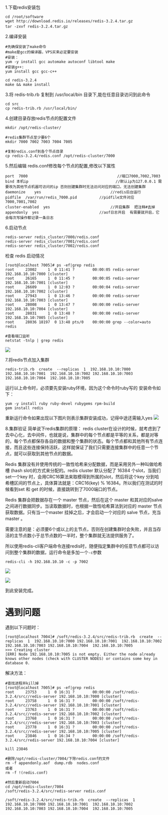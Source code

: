 1.下载redis安装包

```
cd /root/software
wget http://download.redis.io/releases/redis-3.2.4.tar.gz
tar -zxvf redis-3.2.4.tar.gz　
```

2.编译安装
```
#先确保安装了make命令
#make是gcc的编译器，VPS买来必定要安装
#安装：
yum -y install gcc automake autoconf libtool make
#安装g++:
yum install gcc gcc-c++

cd redis-3.2.4
make && make install
```

3.将 redis-trib.rb 复制到 /usr/local/bin 目录下,能在任意目录访问到此命令
```
cd src
cp redis-trib.rb /usr/local/bin/
```

4.创建目录存放redis节点的配置文件
```
mkdir /opt/redis-cluster/

#redis集群节点至少要6个
mkdir 7000 7002 7003 7004 7005

#复制redis.conf到各个节点目录
cp redis-3.2.4/redis.conf /opt/redis-cluster/7000

```
5.然后编辑 redis.conf修改每个节点的配置,修改以下属性
```
port  7000                                        //端口7000,7002,7003        
bind 本机ip                                       //默认ip为127.0.0.1 需要改为其他节点机器可访问的ip 否则创建集群时无法访问对应的端口，无法创建集群
daemonize    yes                               //redis后台运行
pidfile  /var/run/redis_7000.pid          //pidfile文件对应7000,7001,7002
cluster-enabled  yes                           //开启集群  把注释#去掉
appendonly  yes                           //aof日志开启  有需要就开启，它会每次写操作都记录一条日志　
```

6.启动节点
```
redis-server redis_cluster/7000/redis.conf
redis-server redis_cluster/7001/redis.conf
redis-server redis_cluster/7002/redis.conf
```
检查 redis 启动情况
```
[root@localhost 7005]# ps -ef|grep redis
root     23002     1  0 11:41 ?        00:00:05 redis-server 192.168.10.10:7000 [cluster]
root     26165     1  0 11:45 ?        00:00:05 redis-server 192.168.10.10:7001 [cluster]
root     26609     1  0 12:03 ?        00:00:04 redis-server 192.168.10.10:7002 [cluster]
root     27943     1  0 13:46 ?        00:00:00 redis-server 192.168.10.10:7003 [cluster]
root     28008     1  0 13:47 ?        00:00:00 redis-server 192.168.10.10:7004 [cluster]
root     28031     1  0 13:48 ?        00:00:00 redis-server 192.168.10.10:7005 [cluster]
root     28036 18197  0 13:48 pts/0    00:00:00 grep --color=auto redis
```
```
#查看端口监听
netstat -tnlp | grep redis
```
![](https://leanote.com/api/file/getImage?fileId=58b6679aab64410ab8008a0f)

7.将redis节点加入集群
```
redis-trib.rb  create  --replicas  1  192.168.10.10:7000 192.168.10.10:7001  192.168.10.10:7002 192.168.10.10:7003 192.168.10.10:7004  192.168.10.10:7005
```
运行以上命令时，必须要先安装ruby环境，因为这个命令时ruby写的
安装命令如下：

```
yum -y install ruby ruby-devel rubygems rpm-build
gem install redis
```
重新运行命令如果出现以下图片则表示集群安装成功，记得中途还需输入yes
![](https://leanote.com/api/file/getImage?fileId=58b6679aab64410ab8008a0d)

8.集群验证
简单说下redis集群的原理：
redis cluster在设计的时候，就考虑到了去中心化，去中间件，也就是说，集群中的每个节点都是平等的关系，都是对等的，每个节点都保存各自的数据和整个集群的状态。每个节点都和其他所有节点连接，而且这些连接保持活跃，这样就保证了我们只需要连接集群中的任意一个节点，就可以获取到其他节点的数据。

Redis 集群没有并使用传统的一致性哈希来分配数据，而是采用另外一种叫做哈希槽 (hash slot)的方式来分配的。redis cluster 默认分配了 16384 个slot，当我们set一个key 时，会用CRC16算法来取模得到所属的slot，然后将这个key 分到哈希槽区间的节点上，具体算法就是：CRC16(key) % 16384。所以我们在测试的时候看到set 和 get 的时候，直接跳转到了7000端口的节点。

Redis 集群会把数据存在一个 master 节点，然后在这个 master 和其对应的salve 之间进行数据同步。当读取数据时，也根据一致性哈希算法到对应的 master 节点获取数据。只有当一个master 挂掉之后，才会启动一个对应的 salve 节点，充当 master 。

需要注意的是：必须要6个或以上的主节点，否则在创建集群时会失败，并且当存活的主节点数小于总节点数的一半时，整个集群就无法提供服务了。

所以使用redis-cli客户端命令连接redis时，随便指定集群中的任意节点都可以访问到整个集群的数据，运行命令是多加一个`-c`参数
```
redis-cli -h 192.168.10.10 -c -p 7002
```
![](https://leanote.com/api/file/getImage?fileId=58b6679aab64410ab8008a10)

![](https://leanote.com/api/file/getImage?fileId=58b6679aab64410ab8008a0e)

到此安装完成。

# 遇到问题

遇到以下问题时：
```
[root@localhost 7004]# /soft/redis-3.2.4/src/redis-trib.rb  create  --replicas  1  192.168.10.10:7000 192.168.10.10:7001  192.168.10.10:7002 192.168.10.10:7003 192.168.10.10:7004  192.168.10.10:7005
>>> Creating cluster
[ERR] Node 192.168.10.10:7005 is not empty. Either the node already knows other nodes (check with CLUSTER NODES) or contains some key in database 0.

```
解决方法：
```
#查找进程并kill掉
[root@localhost 7005]# ps -ef|grep redis                             
root     23753     1  0 16:31 ?        00:00:00 /soft/redis-3.2.4/src//redis-server 192.168.10.10:7000 [cluster]
root     23758     1  0 16:31 ?        00:00:00 /soft/redis-3.2.4/src//redis-server 192.168.10.10:7001 [cluster]
root     23763     1  0 16:31 ?        00:00:00 /soft/redis-3.2.4/src//redis-server 192.168.10.10:7002 [cluster]
root     23768     1  0 16:31 ?        00:00:00 /soft/redis-3.2.4/src//redis-server 192.168.10.10:7003 [cluster]
root     23778     1  0 16:31 ?        00:00:00 /soft/redis-3.2.4/src//redis-server 192.168.10.10:7005 [cluster]
root     23846     1  0 16:34 ?        00:00:00 /soft/redis-3.2.4/src/redis-server 192.168.10.10:7004 [cluster]

kill 23846

#删除/opt/redis-cluster/7004/下除redis.conf的文件
rm -f appendonly.aof  dump.rdb  nodes.conf
或者
rm -f !(redis.conf)

#然后重新启动7004
cd /opt/redis-cluster/7004
/soft/redis-3.2.4/src/redis-server redis.conf

/soft/redis-3.2.4/src/redis-trib.rb  create  --replicas  1  192.168.10.10:7000 192.168.10.10:7001  192.168.10.10:7002 192.168.10.10:7003 192.168.10.10:7004  192.168.10.10:7005

```